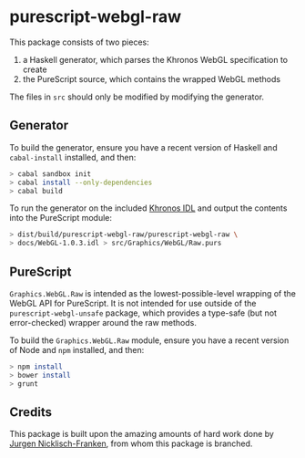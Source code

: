 # purescript-webgl-raw

This package consists of two pieces:
1. a Haskell generator, which parses the Khronos WebGL specification to create
2. the PureScript source, which contains the wrapped WebGL methods

The files in `src` should only be modified by modifying the generator.

## Generator

To build the generator, ensure you have a recent version of Haskell and
`cabal-install` installed, and then:

```sh
> cabal sandbox init
> cabal install --only-dependencies
> cabal build
```

To run the generator on the included [Khronos IDL][1] and output the contents
into the PureScript module:

  [1]: https://www.khronos.org/registry/webgl/specs/1.0.3/

```sh
> dist/build/purescript-webgl-raw/purescript-webgl-raw \
> docs/WebGL-1.0.3.idl > src/Graphics/WebGL/Raw.purs
```

## PureScript

`Graphics.WebGL.Raw` is intended as the lowest-possible-level wrapping of the
WebGL API for PureScript. It is not intended for use outside of the
`purescript-webgl-unsafe` package, which provides a type-safe (but not
error-checked) wrapper around the raw methods.

To build the `Graphics.WebGL.Raw` module, ensure you have a recent version of
Node and `npm` installed, and then:

```sh
> npm install
> bower install
> grunt
```

## Credits

This package is built upon the amazing amounts of hard work done by [Jurgen
Nicklisch-Franken][2], from whom this package is branched.

  [2]: https://github.com/jutaro
